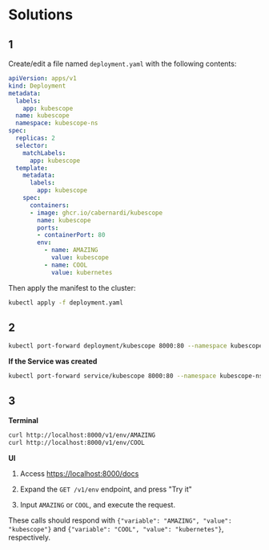 # Solutions

## 1

Create/edit a file named `deployment.yaml` with the following contents:

```yaml
apiVersion: apps/v1
kind: Deployment
metadata:
  labels:
    app: kubescope
  name: kubescope
  namespace: kubescope-ns
spec:
  replicas: 2
  selector:
    matchLabels:
      app: kubescope
  template:
    metadata:
      labels:
        app: kubescope
    spec:
      containers:
      - image: ghcr.io/cabernardi/kubescope
        name: kubescope
        ports:
        - containerPort: 80
        env:
          - name: AMAZING
            value: kubescope
          - name: COOL
            value: kubernetes
```

Then apply the manifest to the cluster:

```bash
kubectl apply -f deployment.yaml
```

## 2

```bash
kubectl port-forward deployment/kubescope 8000:80 --namespace kubescope-ns
```

**If the Service was created**
```bash
kubectl port-forward service/kubescope 8000:80 --namespace kubescope-ns
```

## 3

**Terminal**

```bash
curl http://localhost:8000/v1/env/AMAZING
curl http://localhost:8000/v1/env/COOL
```

**UI**

1. Access [https://localhost:8000/docs](https://localhost:8000/docs)

1. Expand the `GET /v1/env` endpoint, and press "Try it"

1. Input `AMAZING` or `COOL`, and execute the request.


These calls should respond with `{"variable": "AMAZING", "value": "kubescope"}` and `{"variable": "COOL", "value": "kubernetes"}`, respectively.
